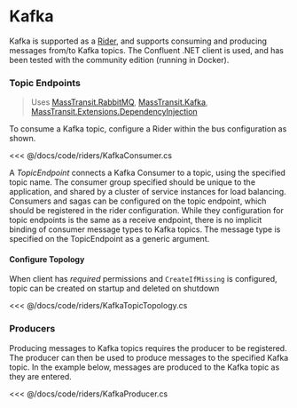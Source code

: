 # Kafka

Kafka is supported as a [Rider](/usage/riders/), and supports consuming and producing messages from/to Kafka topics. The Confluent .NET client is used, and has been tested with the community edition (running in Docker).

### Topic Endpoints

> Uses [MassTransit.RabbitMQ](https://nuget.org/packages/MassTransit.RabbitMQ/), [MassTransit.Kafka](https://nuget.org/packages/MassTransit.Kafka/), [MassTransit.Extensions.DependencyInjection](https://www.nuget.org/packages/MassTransit.Extensions.DependencyInjection/)

To consume a Kafka topic, configure a Rider within the bus configuration as shown.

<<< @/docs/code/riders/KafkaConsumer.cs

A _TopicEndpoint_ connects a Kafka Consumer to a topic, using the specified topic name. The consumer group specified should be unique to the application, and shared by a cluster of service instances for load balancing. Consumers and sagas can be configured on the topic endpoint, which should be registered in the rider configuration. While they configuration for topic endpoints is the same as a receive endpoint, there is no implicit binding of consumer message types to Kafka topics. The message type is specified on the TopicEndpoint as a generic argument.

#### Configure Topology

When client has *required* permissions and `CreateIfMissing` is configured, topic can be created on startup and deleted on shutdown 

<<< @/docs/code/riders/KafkaTopicTopology.cs

### Producers

Producing messages to Kafka topics requires the producer to be registered. The producer can then be used to produce messages to the specified Kafka topic. In the example below, messages are produced to the Kafka topic as they are entered.

<<< @/docs/code/riders/KafkaProducer.cs


